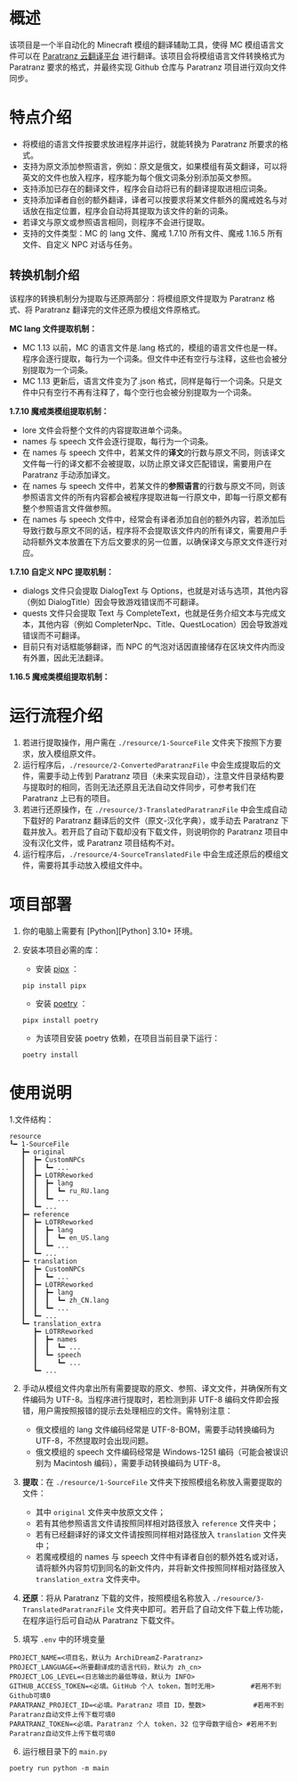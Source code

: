 # 概述
该项目是一个半自动化的 Minecraft 模组的翻译辅助工具，使得 MC 模组语言文件可以在 [Paratranz 云翻译平台](https://paratranz.cn/) 进行翻译。该项目会将模组语言文件转换格式为 Paratranz 要求的格式，并最终实现 Github 仓库与 Paratranz 项目进行双向文件同步。

# 特点介绍
- 将模组的语言文件按要求放进程序并运行，就能转换为 Paratranz 所要求的格式。
- 支持为原文添加参照语言，例如：原文是俄文，如果模组有英文翻译，可以将英文的文件也放入程序，程序能为每个俄文词条分别添加英文参照。
- 支持添加已存在的翻译文件，程序会自动将已有的翻译提取进相应词条。
- 支持添加译者自创的额外翻译，译者可以按要求将某文件额外的魔戒姓名与对话放在指定位置，程序会自动将其提取为该文件的新的词条。
- 若译文与原文或参照语言相同，则程序不会进行提取。
- 支持的文件类型：MC 的 lang 文件、魔戒 1.7.10 所有文件、魔戒 1.16.5 所有文件、自定义 NPC 对话与任务。

## 转换机制介绍
该程序的转换机制分为提取与还原两部分：将模组原文件提取为 Paratranz 格式、将 Paratranz 翻译完的文件还原为模组文件原格式。

**MC lang 文件提取机制：**
- MC 1.13 以前，MC 的语言文件是.lang 格式的，模组的语言文件也是一样。程序会逐行提取，每行为一个词条。但文件中还有空行与注释，这些也会被分别提取为一个词条。
- MC 1.13 更新后，语言文件变为了.json 格式，同样是每行一个词条。只是文件中只有空行不再有注释了，每个空行也会被分别提取为一个词条。

**1.7.10 魔戒类模组提取机制：**
- lore 文件会将整个文件的内容提取进单个词条。
- names 与 speech 文件会逐行提取，每行为一个词条。
- 在 names 与 speech 文件中，若某文件的**译文**的行数与原文不同，则该译文文件每一行的译文都不会被提取，以防止原文译文匹配错误，需要用户在 Paratranz 手动添加译文。
- 在 names 与 speech 文件中，若某文件的**参照语言**的行数与原文不同，则该参照语言文件的所有内容都会被程序提取进每一行原文中，即每一行原文都有整个参照语言文件做参照。
- 在 names 与 speech 文件中，经常会有译者添加自创的额外内容，若添加后导致行数与原文不同的话，程序将不会提取该文件内的所有译文，需要用户手动将额外文本放置在下方后文要求的另一位置，以确保译文与原文文件逐行对应。

**1.7.10 自定义 NPC 提取机制：**
- dialogs 文件只会提取 DialogText 与 Options，也就是对话与选项，其他内容（例如 DialogTitle）因会导致游戏错误而不可翻译。
- quests 文件只会提取 Text 与 CompleteText，也就是任务介绍文本与完成文本，其他内容（例如 CompleterNpc、Title、QuestLocation）因会导致游戏错误而不可翻译。
- 目前只有对话框能够翻译，而 NPC 的气泡对话因直接储存在区块文件内而没有外置，因此无法翻译。

**1.16.5 魔戒类模组提取机制：**


# 运行流程介绍
1. 若进行提取操作，用户需在 `./resource/1-SourceFile` 文件夹下按照下方要求，放入模组原文件。
2. 运行程序后，`./resource/2-ConvertedParatranzFile` 中会生成提取后的文件，需要手动上传到 Paratranz 项目（未来实现自动），注意文件目录结构要与提取时的相同，否则无法还原且无法自动文件同步，可参考我们在 Paratranz 上已有的项目。
3. 若进行还原操作，在 `./resource/3-TranslatedParatranzFile` 中会生成自动下载好的 Paratranz 翻译后的文件（原文-汉化字典），或手动去 Paratranz 下载并放入。若开启了自动下载却没有下载文件，则说明你的 Paratranz 项目中没有汉化文件，或 Paratranz 项目结构不对。
4. 运行程序后，`./resource/4-SourceTranslatedFile` 中会生成还原后的模组文件，需要将其手动放入模组文件中。

# 项目部署
1. 你的电脑上需要有 [Python][Python] 3.10+ 环境。

2. 安装本项目必需的库：
    - 安装 [pipx](https://pipx.pypa.io/stable/installation/) ：
    ```shell
    pip install pipx
    ```
    - 安装 [poetry](https://python-poetry.org/docs/#installation) ：
    ```shell
    pipx install poetry
    ```
    - 为该项目安装 poetry 依赖，在项目当前目录下运行：
    ```shell
    poetry install
    ```
    
# 使用说明
1.文件结构：
```text
resource
┖━ 1-SourceFile
   ┣━ original 
   ┃  ┣━ CustomNPCs
   ┃  ┃  ┗━ ...
   ┃  ┣━ LOTRReworked
   ┃  ┃  ┣━ lang
   ┃  ┃  ┃  ┗━ ru_RU.lang
   ┃  ┃  ┗━ ...
   ┃  ┗━ ...
   ┣━ reference 
   ┃  ┣━ LOTRReworked
   ┃  ┃  ┣━ lang
   ┃  ┃  ┃  ┗━ en_US.lang
   ┃  ┃  ┗━ ...
   ┃  ┗━ ...
   ┣━ translation
   ┃  ┣━ CustomNPCs
   ┃  ┃  ┗━ ...
   ┃  ┣━ LOTRReworked
   ┃  ┃  ┣━ lang
   ┃  ┃  ┃  ┗━ zh_CN.lang
   ┃  ┃  ┗━ ...
   ┃  ┗━ ...
   ┗━ translation_extra
      ┣━ LOTRReworked
      ┃  ┣━ names
      ┃  ┃  ┗━ ...
      ┃  ┗━ speech
      ┃     ┗━ ...
      ┗━ ...
```
2. 手动从模组文件内拿出所有需要提取的原文、参照、译文文件，并确保所有文件编码为 UTF-8。当程序进行提取时，若检测到非 UTF-8 编码文件即会报错，用户需按照报错的提示去处理相应的文件。需特别注意：
    - 俄文模组的 lang 文件编码经常是 UTF-8-BOM，需要手动转换编码为 UTF-8，不然提取时会出现问题。
	- 俄文模组的 speech 文件编码经常是 Windows-1251 编码（可能会被误识别为 Macintosh 编码），需要手动转换编码为 UTF-8。

3. **提取**：在 `./resource/1-SourceFile` 文件夹下按照模组名称放入需要提取的文件：
    - 其中 `original` 文件夹中放原文文件；
    - 若有其他参照语言文件请按照同样相对路径放入 `reference` 文件夹中；
    - 若有已经翻译好的译文文件请按照同样相对路径放入 `translation` 文件夹中；
    - 若魔戒模组的 names 与 speech 文件中有译者自创的额外姓名或对话，请将额外内容剪切到同名的新文件内，并将新文件按照同样相对路径放入 `translation_extra` 文件夹中。

4. **还原**：将从 Paratranz 下载的文件，按照模组名称放入 `./resource/3-TranslatedParatranzFile` 文件夹中即可。若开启了自动文件下载上传功能，在程序运行后可自动从 Paratranz 下载文件。

5. 填写 `.env` 中的环境变量
```dotenv
PROJECT_NAME=<项目名，默认为 ArchiDreamZ-Paratranz>
PROJECT_LANGUAGE=<所要翻译成的语言代码，默认为 zh_cn>
PROJECT_LOG_LEVEL=<日志输出的最低等级，默认为 INFO>
GITHUB_ACCESS_TOKEN=<必填。GitHub 个人 token，暂时无用>         #若用不到Github可填0
PARATRANZ_PROJECT_ID=<必填。Paratranz 项目 ID，整数>            #若用不到Paratranz自动文件上传下载可填0
PARATRANZ_TOKEN=<必填。Paratranz 个人 token，32 位字母数字组合> #若用不到Paratranz自动文件上传下载可填0
```
6. 运行根目录下的 `main.py`
```shell
poetry run python -m main
```
